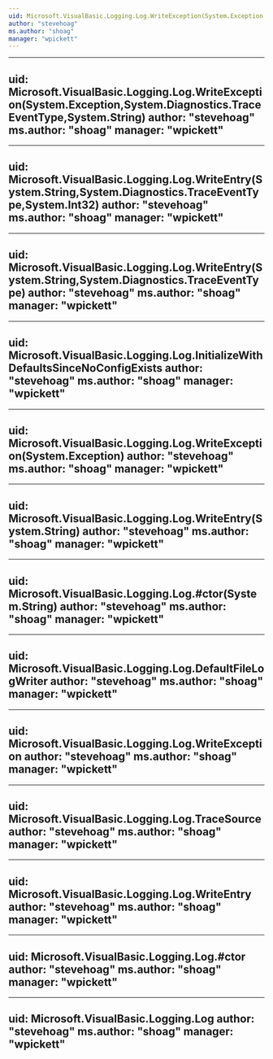 ```yaml
---
uid: Microsoft.VisualBasic.Logging.Log.WriteException(System.Exception,System.Diagnostics.TraceEventType,System.String,System.Int32)
author: "stevehoag"
ms.author: "shoag"
manager: "wpickett"
---
```


---
uid: Microsoft.VisualBasic.Logging.Log.WriteException(System.Exception,System.Diagnostics.TraceEventType,System.String)
author: "stevehoag"
ms.author: "shoag"
manager: "wpickett"
---

---
uid: Microsoft.VisualBasic.Logging.Log.WriteEntry(System.String,System.Diagnostics.TraceEventType,System.Int32)
author: "stevehoag"
ms.author: "shoag"
manager: "wpickett"
---

---
uid: Microsoft.VisualBasic.Logging.Log.WriteEntry(System.String,System.Diagnostics.TraceEventType)
author: "stevehoag"
ms.author: "shoag"
manager: "wpickett"
---

---
uid: Microsoft.VisualBasic.Logging.Log.InitializeWithDefaultsSinceNoConfigExists
author: "stevehoag"
ms.author: "shoag"
manager: "wpickett"
---

---
uid: Microsoft.VisualBasic.Logging.Log.WriteException(System.Exception)
author: "stevehoag"
ms.author: "shoag"
manager: "wpickett"
---

---
uid: Microsoft.VisualBasic.Logging.Log.WriteEntry(System.String)
author: "stevehoag"
ms.author: "shoag"
manager: "wpickett"
---

---
uid: Microsoft.VisualBasic.Logging.Log.#ctor(System.String)
author: "stevehoag"
ms.author: "shoag"
manager: "wpickett"
---

---
uid: Microsoft.VisualBasic.Logging.Log.DefaultFileLogWriter
author: "stevehoag"
ms.author: "shoag"
manager: "wpickett"
---

---
uid: Microsoft.VisualBasic.Logging.Log.WriteException
author: "stevehoag"
ms.author: "shoag"
manager: "wpickett"
---

---
uid: Microsoft.VisualBasic.Logging.Log.TraceSource
author: "stevehoag"
ms.author: "shoag"
manager: "wpickett"
---

---
uid: Microsoft.VisualBasic.Logging.Log.WriteEntry
author: "stevehoag"
ms.author: "shoag"
manager: "wpickett"
---

---
uid: Microsoft.VisualBasic.Logging.Log.#ctor
author: "stevehoag"
ms.author: "shoag"
manager: "wpickett"
---

---
uid: Microsoft.VisualBasic.Logging.Log
author: "stevehoag"
ms.author: "shoag"
manager: "wpickett"
---
